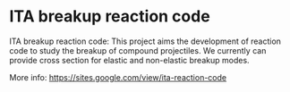 # ITA breakup reaction code

ITA breakup reaction code: This project aims the development of reaction code to study the breakup of compound projectiles. We currently can provide cross section for elastic and non-elastic breakup modes.

More info: https://sites.google.com/view/ita-reaction-code

